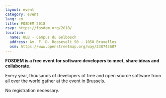 ```yaml
---
layout: event
category: event
lang: en
title: FOSDEM 2018
rsvp: https://fosdem.org/2018/
location:
  name: ULB - Campus du Solbosch
  address: Av. F. D. Roosevelt 50 - 1050 Bruxelles
  osm: https://www.openstreetmap.org/way/238745607
---
```


**FOSDEM is a free event for software developers to meet, share ideas and collaborate.**

Every year, thousands of developers of free and open source software from all over the world gather at the event in Brussels.

No registration necessary.
